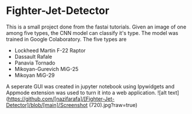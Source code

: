 # Fighter-Jet-Detector
This is a small project done from the fastai tutorials. Given an image of one among five types, the CNN model can classify it's type. The model was trained in Google Colaboratory.
The five types are 
- Lockheed Martin F-22 Raptor
- Dassault Rafale
- Panavia Tornado
- Mikoyan-Gurevich MiG-25
- Mikoyan MiG-29

A seperate GUI was created in jupyter notebook using Ipywidgets and Appmode extension was used to turn it into a web application.
![alt text](https://github.com/[nazifarafa]/[Fighter-Jet-Detector]/blob/[main]/Screenshot (720).jpg?raw=true)
